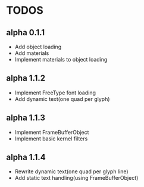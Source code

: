 # TODOS
## alpha 0.1.1
* Add object loading
* Add materials
* Implement materials to object loading

## alpha 1.1.2
* Implement FreeType font loading
* Add dynamic text(one quad per glyph)

## alpha 1.1.3
* Implement FrameBufferObject
* Implement basic kernel filters

## alpha 1.1.4
* Rewrite dynamic text(one quad per glyph line)
* Add static text handling(using FrameBufferObject)
